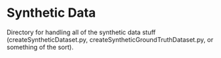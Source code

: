 # Synthetic Data

Directory for handling all of the synthetic data stuff (createSyntheticDataset.py, createSyntheticGroundTruthDataset.py, or something of the sort).

